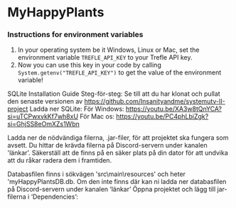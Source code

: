 # MyHappyPlants

### Instructions for environment variables
1. In your operating system be it Windows, Linux or Mac, set the environment variable `TREFLE_API_KEY` to your Trefle API key.
2. Now you can use this key in your code by calling `System.getenv("TREFLE_API_KEY")` to get the value of the environment variable!

SQLite Installation Guide
Steg-för-steg:
Se till att du har klonat och pullat den senaste versionen av https://github.com/Insanityandme/systemutv-II-project
Ladda ner SQLite:
För Windows: https://youtu.be/XA3w8tQnYCA?si=uTCPwxvkKf7wh8xU
För Mac os: https://youtu.be/PC4phLbiZgk?si=GhjSS8eOmXZs1Wbn

Ladda ner de nödvändiga filerna, .jar-filer, för att projektet ska fungera som avsett. Du hittar de krävda filerna på Discord-servern under kanalen 'länkar’. Säkerställ att de finns på en säker plats på din dator för att undvika att du råkar radera dem i framtiden.

Databasfilen finns i sökvägen 'src\main\resources' och heter 'myHappyPlantsDB.db. Om den inte finns där kan ni ladda ner databasfilen på Discord-servern under kanalen ‘länkar’
Öppna projektet och lägg till jar-filerna i ‘Dependencies’:


